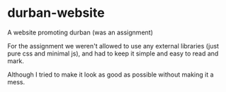 # durban-website
A website promoting durban (was an assignment)

For the assignment we weren't allowed to use any external libraries (just pure css and minimal js), and had to keep it simple and easy to read and mark.

Although I tried to make it look as good as possible without making it a mess.
